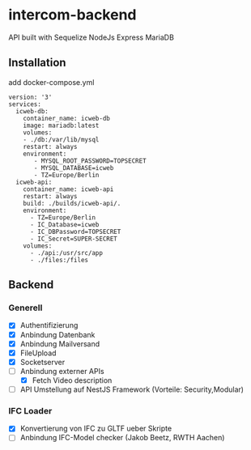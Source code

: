 
# intercom-backend

API built with Sequelize NodeJs Express MariaDB

## Installation

add docker-compose.yml
```docker
version: '3'
services:
  icweb-db:
    container_name: icweb-db
    image: mariadb:latest
    volumes:
    - ./db:/var/lib/mysql
    restart: always
    environment:
       - MYSQL_ROOT_PASSWORD=TOPSECRET
       - MYSQL_DATABASE=icweb
       - TZ=Europe/Berlin
  icweb-api:
    container_name: icweb-api
    restart: always
    build: ./builds/icweb-api/.
    environment:
      - TZ=Europe/Berlin
      - IC_Database=icweb
      - IC_DBPassword=TOPSECRET
      - IC_Secret=SUPER-SECRET
    volumes:
      - ./api:/usr/src/app
      - ./files:/files

```
## Backend
### Generell
  - [x] Authentifizierung
  - [x] Anbindung Datenbank
  - [x] Anbindung Mailversand
  - [x] FileUpload
  - [x] Socketserver
  - [ ] Anbindung externer APIs
    - [x] Fetch Video description
  - [ ] API Umstellung auf NestJS Framework (Vorteile: Security,Modular)
### IFC Loader
  - [x] Konvertierung von IFC zu GLTF ueber Skripte
  - [ ] Anbindung IFC-Model checker (Jakob Beetz, RWTH Aachen)
